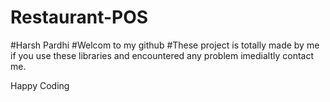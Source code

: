 # Restaurant-POS
#Harsh Pardhi
#Welcom to my github
#These project is totally made by me if you use these libraries and encountered any problem 
imedialtly contact me.




Happy Coding 
